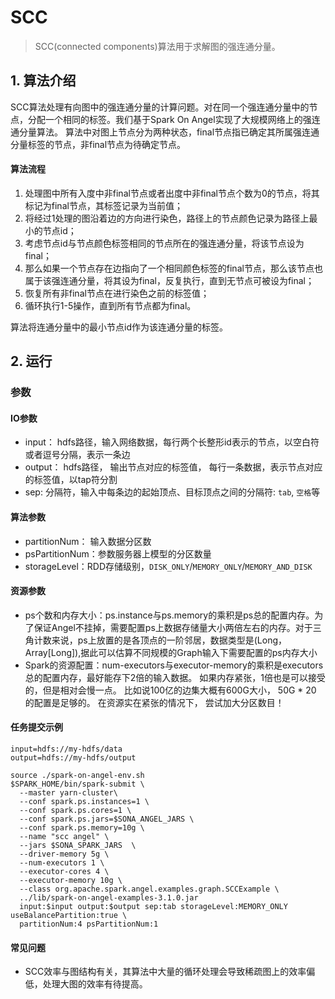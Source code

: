 # SCC

> SCC(connected components)算法用于求解图的强连通分量。

## 1. 算法介绍
SCC算法处理有向图中的强连通分量的计算问题。对在同一个强连通分量中的节点，分配一个相同的标签。我们基于Spark On Angel实现了大规模网络上的强连通分量算法。
算法中对图上节点分为两种状态，final节点指已确定其所属强连通分量标签的节点，非final节点为待确定节点。
#### 算法流程
1. 处理图中所有入度中非final节点或者出度中非final节点个数为0的节点，将其标记为final节点，其标签记录为当前值；
2. 将经过1处理的图沿着边的方向进行染色，路径上的节点颜色记录为路径上最小的节点id；
3. 考虑节点id与节点颜色标签相同的节点所在的强连通分量，将该节点设为final；
4. 那么如果一个节点存在边指向了一个相同颜色标签的final节点，那么该节点也属于该强连通分量，将其设为final，反复执行，直到无节点可被设为final；
5. 恢复所有非final节点在进行染色之前的标签值；
6. 循环执行1-5操作，直到所有节点都为final。

算法将连通分量中的最小节点id作为该连通分量的标签。

## 2. 运行

### 参数
#### IO参数
- input： hdfs路径，输入网络数据，每行两个长整形id表示的节点，以空白符或者逗号分隔，表示一条边
- output： hdfs路径， 输出节点对应的标签值， 每行一条数据，表示节点对应的标签值，以tap符分割
- sep: 分隔符，输入中每条边的起始顶点、目标顶点之间的分隔符: `tab`, `空格`等

#### 算法参数
- partitionNum： 输入数据分区数
- psPartitionNum：参数服务器上模型的分区数量
- storageLevel：RDD存储级别，`DISK_ONLY`/`MEMORY_ONLY`/`MEMORY_AND_DISK`

#### 资源参数
- ps个数和内存大小：ps.instance与ps.memory的乘积是ps总的配置内存。为了保证Angel不挂掉，需要配置ps上数据存储量大小两倍左右的内存。对于三角计数来说，ps上放置的是各顶点的一阶邻居，数据类型是(Long，Array[Long]),据此可以估算不同规模的Graph输入下需要配置的ps内存大小
- Spark的资源配置：num-executors与executor-memory的乘积是executors总的配置内存，最好能存下2倍的输入数据。 如果内存紧张，1倍也是可以接受的，但是相对会慢一点。 比如说100亿的边集大概有600G大小， 50G * 20 的配置是足够的。 在资源实在紧张的情况下， 尝试加大分区数目！

#### 任务提交示例

```
input=hdfs://my-hdfs/data
output=hdfs://my-hdfs/output

source ./spark-on-angel-env.sh
$SPARK_HOME/bin/spark-submit \
  --master yarn-cluster\
  --conf spark.ps.instances=1 \
  --conf spark.ps.cores=1 \
  --conf spark.ps.jars=$SONA_ANGEL_JARS \
  --conf spark.ps.memory=10g \
  --name "scc angel" \
  --jars $SONA_SPARK_JARS  \
  --driver-memory 5g \
  --num-executors 1 \
  --executor-cores 4 \
  --executor-memory 10g \
  --class org.apache.spark.angel.examples.graph.SCCExample \
  ../lib/spark-on-angel-examples-3.1.0.jar
  input:$input output:$output sep:tab storageLevel:MEMORY_ONLY useBalancePartition:true \
  partitionNum:4 psPartitionNum:1
```

#### 常见问题
- SCC效率与图结构有关，其算法中大量的循环处理会导致稀疏图上的效率偏低，处理大图的效率有待提高。